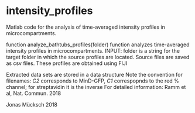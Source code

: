# intensity_profiles
Matlab code for the analysis of time-averaged intensity profiles in microcompartments. 

function analyze_bathtubs_profiles(folder)
function analyzes time-averaged intensity profiles in microcompartments. 
INPUT: folder is a string for the target folder in which the 
source profiles are located. Source files are saved as csv files. These profiles are obtained 
using FIJI

Extracted data sets are stored in a data structure
Note the convention for filenames: 
*C2* corresponds to MinD-GFP, *C1* correspopnds to the  red % channel; for streptavidin it is the inverse
For detailed information: Ramm et al, Nat. Commun. 2018

Jonas Mücksch 2018
